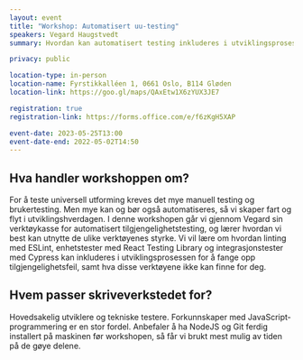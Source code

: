 ```yaml
---
layout: event
title: "Workshop: Automatisert uu-testing"
speakers: Vegard Haugstvedt
summary: Hvordan kan automatisert testing inkluderes i utviklingsprosessen for å fange opp tilgjengelighetsfeil?

privacy: public

location-type: in-person
location-name: Fyrstikkalléen 1, 0661 Oslo, B114 Gløden
location-link: https://goo.gl/maps/QAxEtw1X6zYUX3JE7

registration: true
registration-link: https://forms.office.com/e/f6zKgH5XAP

event-date: 2023-05-25T13:00
event-date-end: 2022-05-02T14:50
---
```

## Hva handler workshoppen om?
For å teste universell utforming kreves det mye manuell testing og brukertesting. Men mye kan og bør også automatiseres, så vi skaper fart og flyt i utviklingshverdagen. I denne workshopen går vi gjennom Vegard sin verktøykasse for automatisert tilgjengelighetstesting, og lærer hvordan vi best kan utnytte de ulike verktøyenes styrke.
Vi vil lære om hvordan linting med ESLint, enhetstester med React Testing Library og integrasjonstester med Cypress kan inkluderes i utviklingsprosessen for å fange opp tilgjengelighetsfeil, samt hva disse verktøyene ikke kan finne for deg.

## Hvem passer skriveverkstedet for?
Hovedsakelig utviklere og tekniske testere.
Forkunnskaper med JavaScript-programmering er en stor fordel. Anbefaler å ha NodeJS og Git ferdig installert på maskinen før workshopen, så får vi brukt mest mulig av tiden på de gøye delene.

